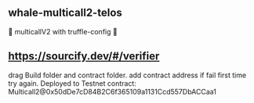 ## whale-multicall2-telos
🐳 multicallV2 with truffle-config 🐳

## https://sourcify.dev/#/verifier
drag Build folder and contract folder.
add contract address
if fail first time try again.
Deployed to Testnet
contract: Multicall2@0x50dDe7cD84B2C6f365109a1131Ccd557DbACCaa1


